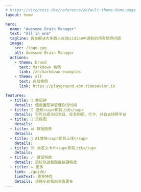 ```yaml
---
# https://vitepress.dev/reference/default-theme-home-page
layout: home

hero:
  name: "Awesome Brain Manager"
  text: "All in one"
  tagline: 旨在解决大多数人在Obsidian中遇到的所有琐碎问题
  image:
    src: /logo.jpg
    alt: Awesome Brain Manager
  actions:
    - theme: brand
      text: Markdown 案例
      link: /zh/markdown-examples
    - theme: alt
      text: 在线案例
      link: https://playground.abm.timesavior.io

features:
  - title: 🍅 番茄钟
    details: 使用番茄钟管理你的时间
  - title: ⏰ 通知<sup>即将上线</sup>
    details: 它可以提示纪念日、任务到期、打卡，并且支持跨平台
  - title: 🔀 流程图
    details: 
  - title: 📊 数据图表
    details: 
  - title: 🤖 AI增强<sup>即将上线</sup>
    details: 
  - title: 🏗 自定义卡片<sup>即将上线</sup>
    details: 
  - title: 🪄 键鼠特效
    details: 鼠标轨迹和键盘按键特效
  - title: ➕ 更多
    link: ./guide/
    linkText: 更多特性
    details: 请移步到指南查看更多
---
```


<!-- <AnnouncementBar /> -->
<style module>
.button {
  color: red;
  font-weight: bold;
}
sup {
  background: linear-gradient(to right, #FF0000, #FFD700);
  font-size: 12px;
  border-radius: 2px;
}
</style>